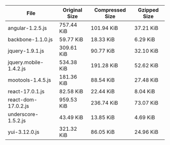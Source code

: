 | File | Original Size | Compressed Size | Gzipped Size |
| --- | --- | --- | --- |
| angular-1.2.5.js | 757.44 KiB | 101.94 KiB | 37.21 KiB |
| backbone-1.1.0.js | 59.77 KiB | 18.33 KiB | 6.29 KiB |
| jquery-1.9.1.js | 309.61 KiB | 90.77 KiB | 32.10 KiB |
| jquery.mobile-1.4.2.js | 534.38 KiB | 191.28 KiB | 52.62 KiB |
| mootools-1.4.5.js | 181.36 KiB | 88.54 KiB | 27.48 KiB |
| react-17.0.1.js | 82.58 KiB | 22.44 KiB | 8.04 KiB |
| react-dom-17.0.2.js | 959.53 KiB | 236.74 KiB | 73.07 KiB |
| underscore-1.5.2.js | 43.49 KiB | 13.85 KiB | 4.69 KiB |
| yui-3.12.0.js | 321.32 KiB | 86.05 KiB | 24.96 KiB |
